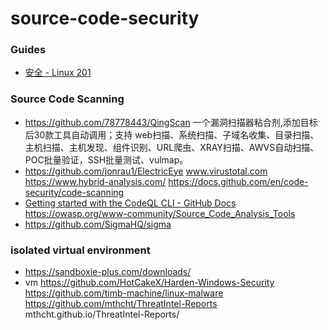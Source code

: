 # source-code-security
### Guides
- [安全 - Linux 201](https://201.ustclug.org/ops/security/)
### Source Code Scanning
- https://github.com/78778443/QingScan  一个漏洞扫描器粘合剂,添加目标后30款工具自动调用；支持 web扫描、系统扫描、子域名收集、目录扫描、主机扫描、主机发现、组件识别、URL爬虫、XRAY扫描、AWVS自动扫描、POC批量验证，SSH批量测试、vulmap。
- https://github.com/jonrau1/ElectricEye
www.virustotal.com
https://www.hybrid-analysis.com/
https://docs.github.com/en/code-security/code-scanning
- [Getting started with the CodeQL CLI - GitHub Docs](https://docs.github.com/en/code-security/codeql-cli/getting-started-with-the-codeql-cli)
https://owasp.org/www-community/Source_Code_Analysis_Tools
- https://github.com/SigmaHQ/sigma
### isolated virtual environment
- https://sandboxie-plus.com/downloads/
- vm
https://github.com/HotCakeX/Harden-Windows-Security
https://github.com/timb-machine/linux-malware
https://github.com/mthcht/ThreatIntel-Reports
mthcht.github.io/ThreatIntel-Reports/
